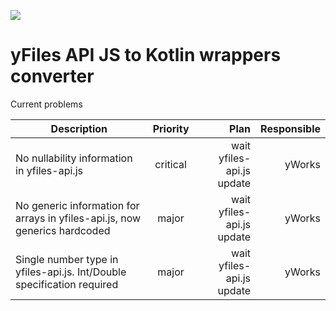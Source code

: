 <a href="https://travis-ci.org/turansky/yfiles-api-json-to-kotlin"><img src="https://travis-ci.org/turansky/yfiles-api-json-to-kotlin.svg?branch=master"></a>

# yFiles API JS to Kotlin wrappers converter

Current problems

| Description   | Priority      | Plan       | Responsible |
| ------------- |:-------------:| ----------:| -----------:|
| No nullability information in yfiles-api.js      | critical | wait yfiles-api.js update | yWorks |
| No generic information for arrays in yfiles-api.js, now generics hardcoded    | major | wait yfiles-api.js update | yWorks |
| Single number type in yfiles-api.js. Int/Double specification required  | major | wait yfiles-api.js update | yWorks |
